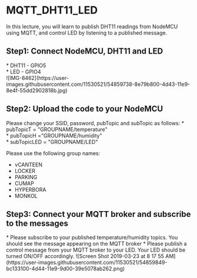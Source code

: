 # MQTT_DHT11_LED

In this lecture, you will learn to publish DHT11 readings from NodeMCU using MQTT, and control LED by listening to a published message.

<H2>Step1: Connect NodeMCU, DHT11 and LED </H2> 
 * DHT11 - GPIO5  <br> 
 * LED - GPIO4  <br>
![IMG-8462](https://user-images.githubusercontent.com/11530521/54859738-8e79b800-4d43-11e9-8e4f-55dd2902818b.jpg)

<H2>Step2: Upload the code to your NodeMCU </H2>
Please change your SSID, password, pubTopic and subTopic as follows:
 * pubTopicT = "GROUPNAME/temperature"  <br>
 * pubTopicH ="GROUPNAME/humidity"  <br>
 * subTopicLED = "GROUPNAME/LED"  <br>

Please use the following group names:
 * vCANTEEN  
 * LOCKER
 * PARKING
 * CUMAP
 * HYPERBORA
 * MONKOL
 
 <H2>Step3: Connect your MQTT broker and subscribe to the messages</H3>
 * Please subscribe to your published temperature/humidity topics. You should see the message appearing on the MQTT broker
 * Please publish a control message from your MQTT broker to your LED. Your LED should be turned ON/OFF accordingly.
![Screen Shot 2019-03-23 at 8 17 55 AM](https://user-images.githubusercontent.com/11530521/54859849-bc133100-4d44-11e9-9d00-39e5078ab262.png)
